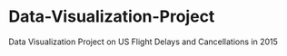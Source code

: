 # Data-Visualization-Project
Data Visualization Project on US Flight Delays and Cancellations in 2015
